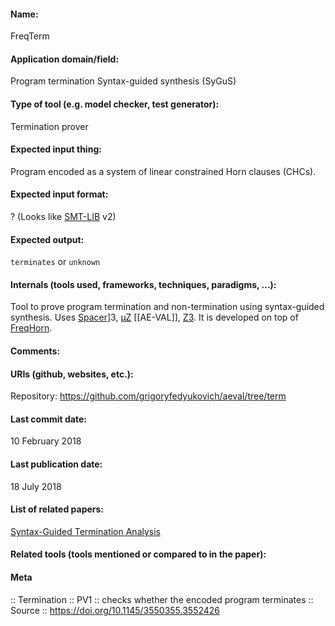#### Name:
FreqTerm

#### Application domain/field:
Program termination
Syntax-guided synthesis (SyGuS)

#### Type of tool (e.g. model checker, test generator):
Termination prover

#### Expected input thing:
Program encoded as a system of linear constrained Horn clauses (CHCs).

#### Expected input format:
? (Looks like [SMT-LIB](../Formats/SMT-LIB.md) v2)

#### Expected output:
`terminates` or `unknown`

#### Internals (tools used, frameworks, techniques, paradigms, ...):
Tool to prove program termination and non-termination using syntax-guided synthesis.
Uses [Spacer](Solvers/Spacer.md)]3, [µZ](Solvers/µZ.md) [[AE-VAL]], [Z3](Solvers/SMT/Z3.md). It is developed on top of [FreqHorn](Solvers/FreqHorn.md).

#### Comments:

#### URIs (github, websites, etc.):
Repository: https://github.com/grigoryfedyukovich/aeval/tree/term

#### Last commit date:
10 February 2018

#### Last publication date:
18 July 2018

#### List of related papers:
[Syntax-Guided Termination Analysis](https://doi.org/10.1007/978-3-319-96145-3_7)

#### Related tools (tools mentioned or compared to in the paper):

#### Meta
:: Termination
:: PV1 :: checks whether the encoded program terminates
:: Source :: https://doi.org/10.1145/3550355.3552426